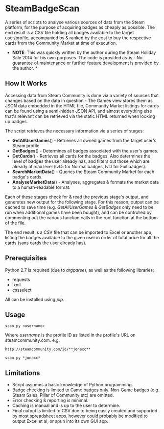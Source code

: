 SteamBadgeScan
==============

A series of scripts to analyse various sources of data from the Steam platform, for the purpose of acquiring badges as cheaply as possible.  The end result is a CSV file holding all badges available to the target user/profile, accompanied by & ranked by the cost to buy the respective cards from the Community Market at time of execution.  

* **NOTE**: This was quickly written by the author during the Steam Holiday Sale 2014 for his own purposes.  The code is provided as-is - No guarantee of maintenance or further feature development is provided by the author. *

How It Works
------------

Accessing data from Steam Community is done via a variety of sources that changes based on the data in question - The Games view stores them as JSON data embedded in the HTML file, Community Market listings for cards can be found using a semi-hidden JSON API, and almost everything else that's relevant can be retrieved via the static HTML returned when looking up badges.  

The script retrieves the necessary information via a series of stages:
- **GetAllUserGames**() - Retrieves all owned games from the target user's Steam profile
- **GetBadges**() - Determines all badges associated with the user's games.  
- **GetCards**() - Retrieves all cards for the badges.  Also determines the level of badges the user already has, and filters out those which are already at max level (lvl.5 for Normal badges, lvl.1 for Foil badges).  
- **SearchMarketData**() - Queries the Steam Community Market for each badge's cards.  
- **AnalyseMarketData**() - Analyses, aggregates & formats the market data to a human-readable format.  

Each of these stages check for & read the previous stage's output, and generates new output for the following stage.  For this reason, output can be cached to save time (e.g. *GetAllUserGames* & *GetBadges* only need to be run when additional games have been bought), and can be controlled by commenting out the various function calls in the root function at the bottom of the file.  

The end result is a CSV file that can be imported to Excel or another app, listing the badges available to the given user in order of total price for all the cards (sans cards the user already has).  

Prerequisites
-------------

Python 2.7 is required (due to *argparse*), as well as the following libraries:
- requests
- lxml
- cssselect

All can be installed using *pip*.

Usage
-----

	scan.py <username>

Where *username* is the profile ID as listed in the profile's URL on steamcommunity.com.  e.g.
	
	http://steamcommunity.com/id/**jonaxc**
	
	scan.py *jonaxc*

Limitations
-----------

- Script assumes a basic knowledge of Python programming.  
- Badge checking is limited to Game badges only.  Non-Game badges (e.g. Steam Sales, Pillar of Community etc) are omitted.  
- Error checking & reporting is minimal.  
- Caching is manual and is up to the user to determine.  
- Final output is limited to CSV due to being easily created and supported by most spreadsheet apps, however could probably be modified to output Excel et al, or spun into its own GUI app.  